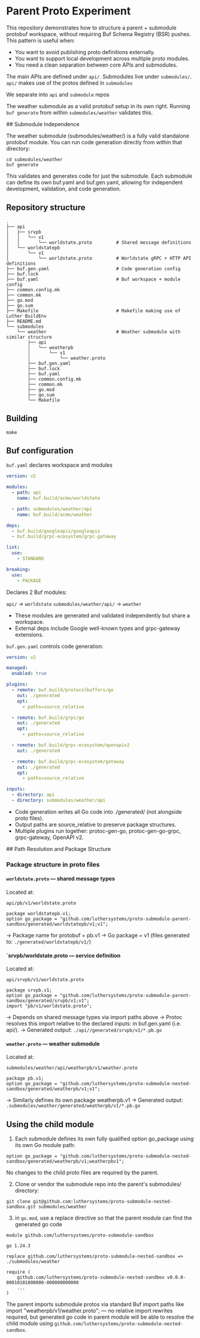 # Parent Proto Experiment

This repository demonstrates how to structure a parent + submodule protobuf workspace, without requiring Buf Schema Registry (BSR) pushes. This pattern is useful when:

* You want to avoid publishing proto definitions externally.
* You want to support local development across multiple proto modules.
* You need a clean separation between core APIs and submodules.

The main APIs are defined under `api/`.
Submodules live under `submodules/`.
`api/` makes use of the protos defined in `submodules`

We separate into `api` and `submodule` repos

The weather submodule as a valid protobuf setup in its own right. Running `buf generate` from within `submodules/weather` validates this. 

## Submodule Independence

The weather submodule (submodules/weather/) is a fully valid standalone protobuf module. You can run code generation directly from within that directory:

```
cd submodules/weather
buf generate
```

This validates and generates code for just the submodule.
Each submodule can define its own buf.yaml and buf.gen.yaml, allowing for independent development, validation, and code generation.

## Repository structure

```
.
├── api
│   ├── srvpb
│   │   └── v1
│   │       └── worldstate.proto         # Shared message definitions
│   └── worldstatepb
│       └── v1
│           └── worldstate.proto         # Worldstate gRPC + HTTP API definitions
├── buf.gen.yaml                         # Code generation config
├── buf.lock
├── buf.yaml                             # Buf workspace + module config
├── common.config.mk
├── common.mk
├── go.mod
├── go.sum
├── Makefile                             # Makefile making use of Luther BuildEnv
├── README.md
└── submodules
    └── weather                          # Weather submodule with similar structure
        ├── api
        │   └── weatherpb
        │       └── v1
        │           └── weather.proto
        ├── buf.gen.yaml
        ├── buf.lock
        ├── buf.yaml
        ├── common.config.mk
        ├── common.mk
        ├── go.mod
        ├── go.sum
        └── Makefile
```

## Building

```
make
```


## Buf configuration

`buf.yaml` declares workspace and modules


```yaml
version: v2

modules:
  - path: api
    name: buf.build/acme/worldstate

  - path: submodules/weather/api
    name: buf.build/acme/weather

deps:
  - buf.build/googleapis/googleapis
  - buf.build/grpc-ecosystem/grpc-gateway

lint:
  use:
    - STANDARD

breaking:
  use:
    - PACKAGE
```

Declares 2 Buf modules:

`api/` → `worldstate`
`submodules/weather/api/` → `weather`

- These modules are generated and validated independently but share a workspace.
- External deps include Google well-known types and grpc-gateway extensions.

`buf.gen.yaml` controls code generation:

```yaml
version: v2

managed:
  enabled: true

plugins:
  - remote: buf.build/protocolbuffers/go
    out: ./generated
    opt:
      - paths=source_relative

  - remote: buf.build/grpc/go
    out: ./generated
    opt:
      - paths=source_relative

  - remote: buf.build/grpc-ecosystem/openapiv2
    out: ./generated

  - remote: buf.build/grpc-ecosystem/gateway
    out: ./generated
    opt:
      - paths=source_relative

inputs:
  - directory: api
  - directory: submodules/weather/api
```

- Code generation writes all Go code into ./generated/ (not alongside proto files).
- Output paths are source_relative to preserve package structures.
- Multiple plugins run together: protoc-gen-go, protoc-gen-go-grpc, grpc-gateway, OpenAPI v2.

## Path Resolution and Package Structure

### Package structure in proto files

#### `worldstate.proto` — shared message types

Located at:

`api/pb/v1/worldstate.proto`

```
package worldstatepb.v1;
option go_package = "github.com/luthersystems/proto-submodule-parent-sandbox/generated/worldstatepb/v1;v1";
```


→ Package name for protobuf = pb.v1
→ Go package = v1 (files generated to: `./generated/worldstatepb/v1/`)


#### `srvpb/worldstate.proto — service definition

Located at:

`api/srvpb/v1/worldstate.proto`

```
package srvpb.v1;
option go_package = "github.com/luthersystems/proto-submodule-parent-sandbox/generated/srvpb/v1;v1";
import "pb/v1/worldstate.proto";
```

→ Depends on shared message types via import paths above
→ Protoc resolves this import relative to the declared inputs: in buf.gen.yaml (i.e. api/).
→ Generated output: `./api//generated/srvpb/v1/*.pb.go`

#### `weather.proto` — weather submodule

Located at:

`submodules/weather/api/weatherpb/v1/weather.proto`

```
package pb.v1;
option go_package = "github.com/luthersystems/proto-submodule-nested-sandbox/generated/weatherpb/v1;v1";
```

→ Similarly defines its own package weatherpb.v1 
→ Generated output: `.submodules/weather/generated/weatherpb/v1/*.pb.go`

## Using the child module

1. Each submodule defines its own fully qualified option go_package using its own Go module path:

```option go_package = "github.com/luthersystems/proto-submodule-nested-sandbox/generated/weatherpb/v1;weatherpbv1";```

No changes to the child proto files are required by the parent.

2. Clone or vendor the submodule repo into the parent's submodules/ directory:

```
git clone git@github.com:luthersystems/proto-submodule-nested-sandbox.git submodules/weather
```

3. in `go.mod`, use a replace directive so that the parent module can find the generated go code

```
module github.com/luthersystems/proto-submodule-sandbox

go 1.24.3

replace github.com/luthersystems/proto-submodule-nested-sandbox => ./submodules/weather

require (
	github.com/luthersystems/proto-submodule-nested-sandbox v0.0.0-00010101000000-000000000000
	...
)
```

The parent imports submodule protos via standard Buf import paths like import "weatherpb/v1/weather.proto"; — no relative import rewrites required, but generated go code in parent module will be able to resolve the child module using `github.com/luthersystems/proto-submodule-nested-sandbox`.
